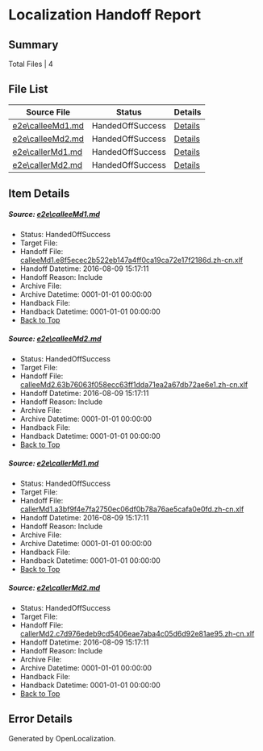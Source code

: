 # <a name='report-top'></a> Localization Handoff Report

## Summary
 Total Files | 4

## File List
 Source File | Status | Details 
 ----------- | ------ | ------- 
 [e2e\calleeMd1.md](https://github.com/OpenLocalizationTestOrg/oltest/blob/35b6e7fcd99e9a314554b5f5d428bec2d196094b/e2e/calleeMd1.md) | HandedOffSuccess | [Details](#da2b56ce0a73811c4111aafe1ba6e9706f473e041)
 [e2e\calleeMd2.md](https://github.com/OpenLocalizationTestOrg/oltest/blob/35b6e7fcd99e9a314554b5f5d428bec2d196094b/e2e/calleeMd2.md) | HandedOffSuccess | [Details](#369498c95d0e5b13c925d0a39f32c60b2c4915462)
 [e2e\callerMd1.md](https://github.com/OpenLocalizationTestOrg/oltest/blob/35b6e7fcd99e9a314554b5f5d428bec2d196094b/e2e/callerMd1.md) | HandedOffSuccess | [Details](#165850dd249f981f191c6718f5e31c1bc93cf57b3)
 [e2e\callerMd2.md](https://github.com/OpenLocalizationTestOrg/oltest/blob/35b6e7fcd99e9a314554b5f5d428bec2d196094b/e2e/callerMd2.md) | HandedOffSuccess | [Details](#04a2fe05c64bad425a9b3d832236040ba54ac6224)

## Item Details
##### <a name='da2b56ce0a73811c4111aafe1ba6e9706f473e041'></a> Source: [e2e\calleeMd1.md](https://github.com/OpenLocalizationTestOrg/oltest/blob/35b6e7fcd99e9a314554b5f5d428bec2d196094b/e2e/calleeMd1.md)
* Status: HandedOffSuccess
* Target File: 
* Handoff File: [calleeMd1.e8f5ecec2b522eb147a4ff0ca19ca72e17f2186d.zh-cn.xlf](https://github.com/OpenLocalizationTestOrg/olhandoff-e2e/blob/2d52120b4d7f4afd0b66be4a419e1e397e82b7ff/ol-handoff/OpenLocalizationTestOrg/ol-test-zhcn/ci/ht/calleeMd1.e8f5ecec2b522eb147a4ff0ca19ca72e17f2186d.zh-cn.xlf)
* Handoff Datetime: 2016-08-09 15:17:11
* Handoff Reason: Include
* Archive File: 
* Archive Datetime: 0001-01-01 00:00:00
* Handback File: 
* Handback Datetime: 0001-01-01 00:00:00
* [Back to Top](#report-top)

##### <a name='369498c95d0e5b13c925d0a39f32c60b2c4915462'></a> Source: [e2e\calleeMd2.md](https://github.com/OpenLocalizationTestOrg/oltest/blob/35b6e7fcd99e9a314554b5f5d428bec2d196094b/e2e/calleeMd2.md)
* Status: HandedOffSuccess
* Target File: 
* Handoff File: [calleeMd2.63b76063f058ecc63ff1dda71ea2a67db72ae6e1.zh-cn.xlf](https://github.com/OpenLocalizationTestOrg/olhandoff-e2e/blob/2d52120b4d7f4afd0b66be4a419e1e397e82b7ff/ol-handoff/OpenLocalizationTestOrg/ol-test-zhcn/ci/ht/calleeMd2.63b76063f058ecc63ff1dda71ea2a67db72ae6e1.zh-cn.xlf)
* Handoff Datetime: 2016-08-09 15:17:11
* Handoff Reason: Include
* Archive File: 
* Archive Datetime: 0001-01-01 00:00:00
* Handback File: 
* Handback Datetime: 0001-01-01 00:00:00
* [Back to Top](#report-top)

##### <a name='165850dd249f981f191c6718f5e31c1bc93cf57b3'></a> Source: [e2e\callerMd1.md](https://github.com/OpenLocalizationTestOrg/oltest/blob/35b6e7fcd99e9a314554b5f5d428bec2d196094b/e2e/callerMd1.md)
* Status: HandedOffSuccess
* Target File: 
* Handoff File: [callerMd1.a3bf9f4e7fa2750ec06df0b78a76ae5cafa0e0fd.zh-cn.xlf](https://github.com/OpenLocalizationTestOrg/olhandoff-e2e/blob/2d52120b4d7f4afd0b66be4a419e1e397e82b7ff/ol-handoff/OpenLocalizationTestOrg/ol-test-zhcn/ci/ht/callerMd1.a3bf9f4e7fa2750ec06df0b78a76ae5cafa0e0fd.zh-cn.xlf)
* Handoff Datetime: 2016-08-09 15:17:11
* Handoff Reason: Include
* Archive File: 
* Archive Datetime: 0001-01-01 00:00:00
* Handback File: 
* Handback Datetime: 0001-01-01 00:00:00
* [Back to Top](#report-top)

##### <a name='04a2fe05c64bad425a9b3d832236040ba54ac6224'></a> Source: [e2e\callerMd2.md](https://github.com/OpenLocalizationTestOrg/oltest/blob/35b6e7fcd99e9a314554b5f5d428bec2d196094b/e2e/callerMd2.md)
* Status: HandedOffSuccess
* Target File: 
* Handoff File: [callerMd2.c7d976edeb9cd5406eae7aba4c05d6d92e81ae95.zh-cn.xlf](https://github.com/OpenLocalizationTestOrg/olhandoff-e2e/blob/2d52120b4d7f4afd0b66be4a419e1e397e82b7ff/ol-handoff/OpenLocalizationTestOrg/ol-test-zhcn/ci/ht/callerMd2.c7d976edeb9cd5406eae7aba4c05d6d92e81ae95.zh-cn.xlf)
* Handoff Datetime: 2016-08-09 15:17:11
* Handoff Reason: Include
* Archive File: 
* Archive Datetime: 0001-01-01 00:00:00
* Handback File: 
* Handback Datetime: 0001-01-01 00:00:00
* [Back to Top](#report-top)


## Error Details

Generated by OpenLocalization.
